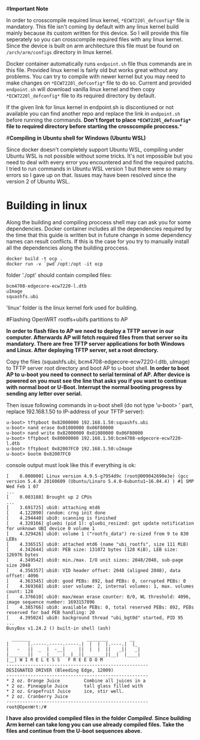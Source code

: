 #**Important Note**

In order to crosscompile required linux kernel, ```*ECW7220l_defconfig*``` file is mandatory. This file isn't coming by default with any linux kernel build mainly because its custom written for this device. So I will provide this file seperately so you can crosscompile required files with any linux kernel. Since the device is built on arm architecture this file must be found on ```/arch/arm/configs``` directory in linux kernel.

Docker container automatically runs ```endpoint.sh``` file thus commands are in this file. Provided linux kernel is fairly old but works great without any problems. You can try to compile with newer kernel but you may need to make changes on ```*ECW7220l_defconfig*``` file to do so. Current and provided ```endpoint.sh``` will download vanilla linux kernel and then copy ```*ECW7220l_defconfig*``` file to its required directory by default. 

If the given link for linux kernel in endpoint.sh is discontiuned or not available you can find another repo and replace the link in ```endpoint.sh``` before running the commands. **Don't forget to place ```*ECW7220l_defconfig*``` file to required directory before starting the crosscompile proccess.***

#**Compiling in Ubuntu shell for Windows (Ubuntu WSL)**

Since docker doesn't completely support Ubuntu WSL, compiling under Ubuntu WSL is not possible without some tricks. It's not impossible but you need to deal with every error you encountered and find the required patchs. I tried to run commands in Ubuntu WSL version 1 but there were so many errors so I gave up on that. Issues may have been resolved since the version 2 of Ubuntu WSL.


# Building in linux

Along the building and compiling proccess shell may can ask you for some dependencies. Docker container includes all the dependencies required by the time that this guide is written but in future change in some  dependency names can result conflicts. If this is the case for you try to manually install all the dependencies along the building proccess.

```
docker build -t ocp .
docker run -v `pwd`/opt:/opt -it ocp
```

folder './opt' should contain compiled files:
```
bcm4708-edgecore-ecw7220-l.dtb
uImage
squashfs.ubi
```
'linux' folder is the linux kernel fork used for building. 

#Flashing OpenWRT rootfs+ubifs partitions to AP

**In order to flash files to AP we need to deploy a TFTP server in our computer. Afterwards AP will fetch required files from that server so its mandatory. There are free TFTP server applications for both Windows and Linux. After deploying TFTP server, set a root directory.**

Copy the files (squashfs.ubi, bcm4708-edgecore-ecw7220-l.dtb, uImage) to TFTP server root directory and boot AP to u-boot shell.
**In order to boot AP to u-boot you need to connect to serial terminal of AP. After device is powered on you must see the line that asks you if you want to continue with normal boot or U-Boot. Interrupt the normal booting progress by sending any letter over serial.**

Then issue following commands in u-boot shell (do not type 'u-boot> ' part, replace 192.168.1.50 to IP-address of your TFTP server):

```
u-boot> tftpboot 0x82000000 192.168.1.50:squashfs.ubi
u-boot> nand erase 0x01080000 0x06F80000
u-boot> nand write 0x82000000 0x01080000 0x06F80000
u-boot> tftpboot 0x80000000 192.168.1.50:bcm4708-edgecore-ecw7220-l.dtb
u-boot> tftpboot 0x82007FC0 192.168.1.50:uImage
u-boot> bootm 0x82007FC0
```

console output must look like this if everything is ok:
```
[    0.000000] Linux version 4.9.5-g7954d9c (root@009042690e3e) (gcc version 5.4.0 20160609 (Ubuntu/Linaro 5.4.0-6ubuntu1~16.04.4) ) #1 SMP Wed Feb 1 07
...
[    0.003188] Brought up 2 CPUs
...
[    3.691725] ubi0: attaching mtd6
[    4.122890] random: crng init done
[    4.294440] ubi0: scanning is finished
[    4.320166] gluebi (pid 1): gluebi_resized: got update notification for unknown UBI device 0 volume 1
[    4.329426] ubi0: volume 1 ("rootfs_data") re-sized from 9 to 830 LEBs
[    4.336515] ubi0: attached mtd6 (name "ubi_rootfs", size 111 MiB)
[    4.342644] ubi0: PEB size: 131072 bytes (128 KiB), LEB size: 126976 bytes
[    4.349542] ubi0: min./max. I/O unit sizes: 2048/2048, sub-page size 2048
[    4.356357] ubi0: VID header offset: 2048 (aligned 2048), data offset: 4096
[    4.363345] ubi0: good PEBs: 892, bad PEBs: 0, corrupted PEBs: 0
[    4.369368] ubi0: user volume: 2, internal volumes: 1, max. volumes count: 128
[    4.376610] ubi0: max/mean erase counter: 0/0, WL threshold: 4096, image sequence number: 1693157896
[    4.385766] ubi0: available PEBs: 0, total reserved PEBs: 892, PEBs reserved for bad PEB handling: 20
[    4.395024] ubi0: background thread "ubi_bgt0d" started, PID 95
...
BusyBox v1.24.2 () built-in shell (ash)

  _______                     ________        __
|       |.-----.-----.-----.|  |  |  |.----.|  |_
|   -   ||  _  |  -__|     ||  |  |  ||   _||   _|
|_______||   __|_____|__|__||________||__|  |____|
|__| W I R E L E S S   F R E E D O M
-----------------------------------------------------
DESIGNATED DRIVER (Bleeding Edge, 12009)
-----------------------------------------------------
* 2 oz. Orange Juice         Combine all juices in a
* 2 oz. Pineapple Juice      tall glass filled with
* 2 oz. Grapefruit Juice     ice, stir well.
* 2 oz. Cranberry Juice
-----------------------------------------------------
root@OpenWrt:/#
```

**I have also provided compiled files in the folder *_Compiled_*. Since building Arm kernel can take long you can use already compiled files. Take the files and continue from the U-boot sequences above.**
